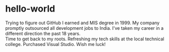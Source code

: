 # hello-world
Trying to figure out GitHub
I earned and MIS degree in 1999.  My company promptly outsourced all development jobs to India.  I've taken my career in a different direction the past 18 years.  
Time to get back to my roots.  Refreshing my tech skills at the local technical college.  Purchased Visual Studio.  Wish me luck!
